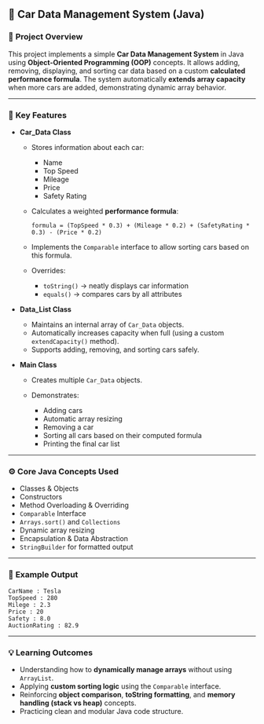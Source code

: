 

## 🚗 Car Data Management System (Java)

### 📘 **Project Overview**

This project implements a simple **Car Data Management System** in Java using **Object-Oriented Programming (OOP)** concepts.
It allows adding, removing, displaying, and sorting car data based on a custom **calculated performance formula**.
The system automatically **extends array capacity** when more cars are added, demonstrating dynamic array behavior.

---

### 🧩 **Key Features**

* **Car_Data Class**

  * Stores information about each car:

    * Name
    * Top Speed
    * Mileage
    * Price
    * Safety Rating
  * Calculates a weighted **performance formula**:

    ```
    formula = (TopSpeed * 0.3) + (Mileage * 0.2) + (SafetyRating * 0.3) - (Price * 0.2)
    ```
  * Implements the `Comparable` interface to allow sorting cars based on this formula.
  * Overrides:

    * `toString()` → neatly displays car information
    * `equals()` → compares cars by all attributes

* **Data_List Class**

  * Maintains an internal array of `Car_Data` objects.
  * Automatically increases capacity when full (using a custom `extendCapacity()` method).
  * Supports adding, removing, and sorting cars safely.

* **Main Class**

  * Creates multiple `Car_Data` objects.
  * Demonstrates:

    * Adding cars
    * Automatic array resizing
    * Removing a car
    * Sorting all cars based on their computed formula
    * Printing the final car list

---

### ⚙️ **Core Java Concepts Used**

* Classes & Objects
* Constructors
* Method Overloading & Overriding
* `Comparable` Interface
* `Arrays.sort()` and `Collections`
* Dynamic array resizing
* Encapsulation & Data Abstraction
* `StringBuilder` for formatted output

---

### 🧠 **Example Output**

```
CarName : Tesla
TopSpeed : 280
Milege : 2.3
Price : 20
Safety : 8.0
AuctionRating : 82.9
```

---

### 💡 **Learning Outcomes**

* Understanding how to **dynamically manage arrays** without using `ArrayList`.
* Applying **custom sorting logic** using the `Comparable` interface.
* Reinforcing **object comparison**, **toString formatting**, and **memory handling (stack vs heap)** concepts.
* Practicing clean and modular Java code structure.

